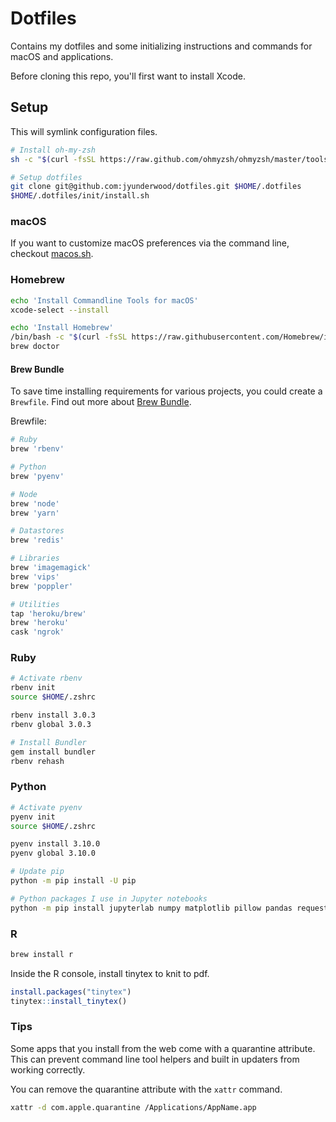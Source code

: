 # Dotfiles

Contains my dotfiles and some initializing instructions and commands for macOS and applications.

Before cloning this repo, you'll first want to install Xcode.

## Setup

This will symlink configuration files.

```bash
# Install oh-my-zsh
sh -c "$(curl -fsSL https://raw.github.com/ohmyzsh/ohmyzsh/master/tools/install.sh)"

# Setup dotfiles
git clone git@github.com:jyunderwood/dotfiles.git $HOME/.dotfiles
$HOME/.dotfiles/init/install.sh
```

### macOS

If you want to customize macOS preferences via the command line, checkout [macos.sh](https://github.com/mathiasbynens/dotfiles/blob/main/.macos).

### Homebrew

```bash
echo 'Install Commandline Tools for macOS'
xcode-select --install

echo 'Install Homebrew'
/bin/bash -c "$(curl -fsSL https://raw.githubusercontent.com/Homebrew/install/master/install.sh)"
brew doctor
```

#### Brew Bundle

To save time installing requirements for various projects, you could create a `Brewfile`. Find out more about [Brew Bundle](https://github.com/Homebrew/homebrew-bundle/blob/master/README.md).

Brewfile:

```ruby
# Ruby
brew 'rbenv'

# Python
brew 'pyenv'

# Node
brew 'node'
brew 'yarn'

# Datastores
brew 'redis'

# Libraries
brew 'imagemagick'
brew 'vips'
brew 'poppler'

# Utilities
tap 'heroku/brew'
brew 'heroku'
cask 'ngrok'
```

### Ruby

```bash
# Activate rbenv
rbenv init
source $HOME/.zshrc

rbenv install 3.0.3
rbenv global 3.0.3

# Install Bundler
gem install bundler
rbenv rehash
```

### Python

```bash
# Activate pyenv
pyenv init
source $HOME/.zshrc

pyenv install 3.10.0
pyenv global 3.10.0

# Update pip
python -m pip install -U pip

# Python packages I use in Jupyter notebooks
python -m pip install jupyterlab numpy matplotlib pillow pandas requests
```

### R

```bash
brew install r
```

Inside the R console, install tinytex to knit to pdf.

```r
install.packages("tinytex")
tinytex::install_tinytex()
```

### Tips

Some apps that you install from the web come with a quarantine attribute. This can prevent command line tool helpers and built in updaters from working correctly.

You can remove the quarantine attribute with the `xattr` command.

```sh
xattr -d com.apple.quarantine /Applications/AppName.app
```
